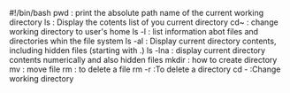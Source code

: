 #!/bin/bash
pwd : print the absolute path name of the current working directory
ls : Display the cotents list of you current directory
cd~ : change working directory to user's home
ls -l : list information abot files and directories whin the file system
ls -al : Display current directory contents, including hidden files (starting with .)
ls -lna : display current directory contents numerically and also hidden files
mkdir : how to create directory
mv : move file
rm : to delete a file
rm -r :To delete a directory
cd - :Change working directory 
